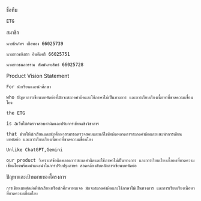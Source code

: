 ชื่อทีม 
  
    ETG
  
สมาชิก 
  
    นายธีรภัทร เชื้อทอง 66025739
  
    นางสาวชนิสรา อินต๊ะศรี 66025751
  
    นางสาวธมลวรรณ สัมพันทะสิทธ์ 66025728
  
Product Vision Statement 

    For นักเรียนและนักศึกษา
  
    who ปัญหาการเขียนบทคัดย่อที่มักจะสะกดคำผิดและใช้ภาษาไม่เป็นทางการ และการเรียบเรียงเนื้อหาที่ขาดความเชื่อมโยง
  
 	the ETG
  
 	is aเว็บไซต์ตรวจสอบคำผิดและปรับการเขียนเชิงวิชาการ
  
 	that ช่วยให้นักเรียนและนักศึกษาสามารถตรวจสอบและแก้ไขข้อผิดพลาดการสะกดคำผิดและเเนะนำการเขียนบทคัดย่อ และการเรียบเรียงเนื้อหาที่ขาดความเชื่อมโยง
  
 	Unlike ChatGPT,Gemini
  
    our product วิเคราะห์ข้อผิดพลาดการสะกดคำผิดและใช้ภาษาไม่เป็นทางการ และการเรียบเรียงเนื้อหาที่ขาดความเชื่อมโยงพร้อมคำแนะนำในการปรับปรุงภาษา สอดคล้องกับหลักการเขียนบทคัดย่อ
  

ปัญหาและเป้าหมายของโครงการ

    การเขียนบทคัดย่อที่นักเรียนหรือนักศึกษาพบเจอ มักจะสะกดคำผิดและใช้ภาษาไม่เป็นทางการ และการเรียบเรียงเนื้อหาที่ขาดความเชื่อมโยง 
